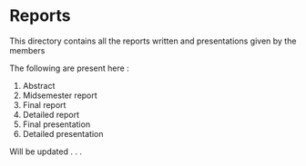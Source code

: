 # Reports

This directory contains all the reports written and presentations given by the members

The following are present here : 
1. Abstract
2. Midsemester report
3. Final report
4. Detailed report
5. Final presentation
6. Detailed presentation

Will be updated . . .